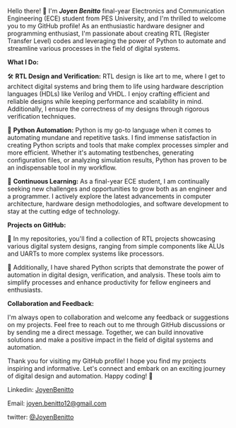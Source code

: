 Hello there! 👋 I'm  ***Joyen Benitto***  final-year Electronics and Communication Engineering (ECE) student from PES University, and I'm thrilled to welcome you to my GitHub profile! As an enthusiastic hardware designer and programming enthusiast, I'm passionate about creating RTL (Register Transfer Level) codes and leveraging the power of Python to automate and streamline various processes in the field of digital systems.

**What I Do:**

🛠️ **RTL Design and Verification:** RTL design is like art to me, where I get to architect digital systems and bring them to life using hardware description languages (HDLs) like Verilog and VHDL. I enjoy crafting efficient and reliable designs while keeping performance and scalability in mind. Additionally, I ensure the correctness of my designs through rigorous verification techniques.

🐍 **Python Automation:** Python is my go-to language when it comes to automating mundane and repetitive tasks. I find immense satisfaction in creating Python scripts and tools that make complex processes simpler and more efficient. Whether it's automating testbenches, generating configuration files, or analyzing simulation results, Python has proven to be an indispensable tool in my workflow.

🚀 **Continuous Learning:** As a final-year ECE student, I am continually seeking new challenges and opportunities to grow both as an engineer and a programmer. I actively explore the latest advancements in computer architecture, hardware design methodologies, and software development to stay at the cutting edge of technology.

**Projects on GitHub:**

🔧 In my repositories, you'll find a collection of RTL projects showcasing various digital system designs, ranging from simple components like ALUs and UARTs to more complex systems like processors.

🐍 Additionally, I have shared Python scripts that demonstrate the power of automation in digital design, verification, and analysis. These tools aim to simplify processes and enhance productivity for fellow engineers and enthusiasts.

**Collaboration and Feedback:**

I'm always open to collaboration and welcome any feedback or suggestions on my projects. Feel free to reach out to me through GitHub discussions or by sending me a direct message. Together, we can build innovative solutions and make a positive impact in the field of digital systems and automation.

Thank you for visiting my GitHub profile! I hope you find my projects inspiring and informative. Let's connect and embark on an exciting journey of digital design and automation. 
Happy coding! 🚀

Linkedin: [JoyenBenitto](https://www.linkedin.com/in/joyen-benitto-4436031b3/)

Email: joyen.benitto12@gmail.com<br>

twitter: [@JoyenBenitto](https://twitter.com/JoyenBenitto)
